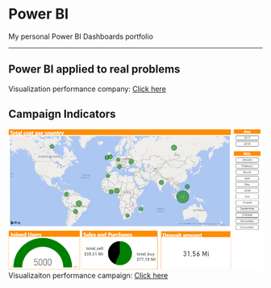 # Power BI
My personal Power BI Dashboards portfolio

---

## Power BI applied to real problems

Visualization performance company: [Click here](https://app.powerbi.com/view?r=eyJrIjoiYzE4NWRjOWItM2YwZi00ZjliLWJlMzgtM2Y3ZWZkYTNlZmYyIiwidCI6ImNmNzJlMmJkLTdhMmItNDc4My1iZGViLTM5ZDU3YjA3Zjc2ZiIsImMiOjR9)


## Campaign Indicators

![Campaign Indicator](https://raw.githubusercontent.com/julianacaetanoandrade/powerbi/master/images/Campaign%20Indicators.png)
Visualizaiton performance campaign: [Click here](https://app.powerbi.com/view?r=eyJrIjoiYmQ2MjVjODItZDMzZS00YTRmLWE0ZGEtMmZmMGFmMjJkMmM1IiwidCI6ImNmNzJlMmJkLTdhMmItNDc4My1iZGViLTM5ZDU3YjA3Zjc2ZiIsImMiOjR9)


